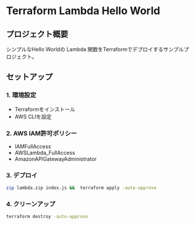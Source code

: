 # Terraform Lambda Hello World

## プロジェクト概要
シンプルなHello Worldの Lambda 関数をTerraformでデプロイするサンプルプロジェクト。


## セットアップ

### 1. 環境設定
- Terraformをインストール
- AWS CLIを設定

### 2. AWS IAM許可ポリシー
- IAMFullAccess
- AWSLambda_FullAccess
- AmazonAPIGatewayAdministrator

### 3. デプロイ

```bash
zip lambda.zip index.js &&  terraform apply -auto-approve
```

### 4. クリーンアップ
```bash
terraform destroy -auto-approve
```

